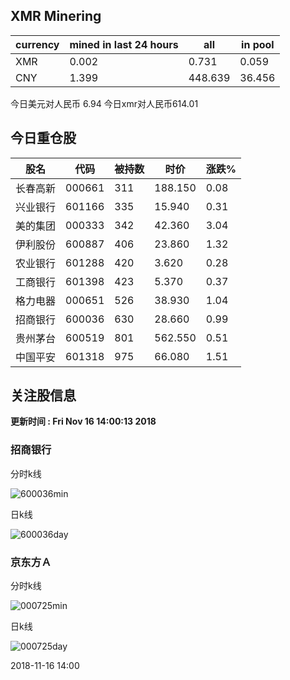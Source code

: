 ## XMR Minering

|currency|mined in last 24 hours|all|in pool|
|---|---|---|---|
|XMR|0.002|0.731|0.059|
|CNY|1.399|448.639|36.456|

今日美元对人民币 6.94	今日xmr对人民币614.01


## 今日重仓股 

|股名|代码|被持数|时价|涨跌%|
|---|---|---|---|---|
|长春高新|000661|311|188.150|0.08|
|兴业银行|601166|335|15.940|0.31|
|美的集团|000333|342|42.360|3.04|
|伊利股份|600887|406|23.860|1.32|
|农业银行|601288|420|3.620|0.28|
|工商银行|601398|423|5.370|0.37|
|格力电器|000651|526|38.930|1.04|
|招商银行|600036|630|28.660|0.99|
|贵州茅台|600519|801|562.550|0.51|
|中国平安|601318|975|66.080|1.51|

## 关注股信息
**更新时间 : Fri Nov 16 14:00:13 2018**
### 招商银行 
分时k线

![600036min](http://image.sinajs.cn/newchart/min/n/sh600036.gif)

日k线

![600036day](http://image.sinajs.cn/newchart/daily/n/sh600036.gif)

### 京东方Ａ 
分时k线

![000725min](http://image.sinajs.cn/newchart/min/n/sz000725.gif)

日k线

![000725day](http://image.sinajs.cn/newchart/daily/n/sz000725.gif)

2018-11-16 14:00